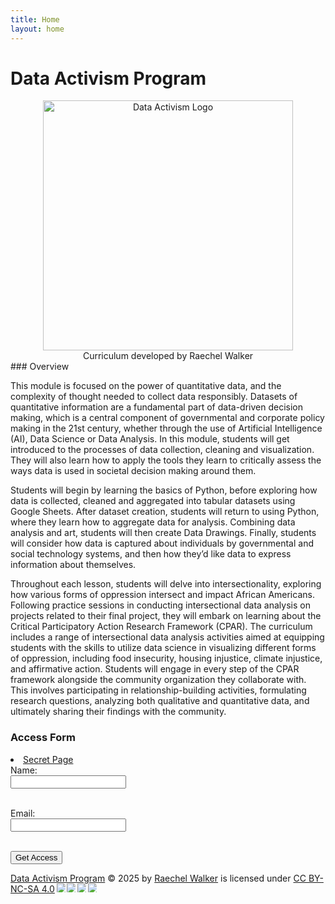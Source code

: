 ```yaml
---
title: Home
layout: home
---
```

# Data Activism Program

<div style="text-align: center;">
<img src="/DataActivismProgram/DataActivismLogo.jpg" alt="Data Activism Logo" width="400" height="400"> <br>
Curriculum developed by Raechel Walker
</div>
### Overview

This module is focused on the power of quantitative data, and the complexity of thought needed to collect data responsibly.  Datasets of quantitative information are a fundamental part of data-driven decision making, which is a central component of governmental and corporate policy making in the 21st century, whether through the use of Artificial Intelligence (AI), Data Science or Data Analysis. In this module, students will get introduced to the processes of data collection, cleaning and visualization. They will also learn how to apply the tools they learn to critically assess the ways data is used in societal decision making around them. 

Students will begin by learning the basics of Python, before exploring how data is collected, cleaned and aggregated into tabular datasets using Google Sheets. After dataset creation, students will return to using Python, where they learn how to aggregate data for analysis. Combining data analysis and art, students will then create Data Drawings. Finally, students will consider how data is captured about individuals by governmental and social technology systems, and then how they’d like data to express information about themselves. 

Throughout each lesson, students will delve into intersectionality, exploring how various forms of oppression intersect and impact African Americans. Following practice sessions in conducting intersectional data analysis on projects related to their final project, they will embark on learning about the Critical Participatory Action Research Framework (CPAR).  The curriculum includes a range of intersectional data analysis activities aimed at equipping students with the skills to utilize data science in visualizing different forms of oppression, including food insecurity, housing injustice, climate injustice, and affirmative action.  Students will engage in every step of the CPAR framework alongside the community organization they collaborate with. This involves participating in relationship-building activities, formulating research questions, analyzing both qualitative and quantitative data, and ultimately sharing their findings with the community.


### Access Form

<li class="hidden-nav-item">
  <a href="/Lesson%201.html" class="nav-list-link">Secret Page</a>
</li>



<form
  id="accessForm"
  action="https://docs.google.com/forms/d/e/1FAIpQLSc8h1jNpDrwbw9Qlzi8mbPX2txyXgIqzJmrWEy550iJlDO4tw/formResponse"
  method="POST"
  target="hidden_iframe"
  onsubmit="handleAccessFormSubmit(event)"
>
  <label for="name">Name:</label><br />
  <input type="text" name="entry.1039838533" id="name" required /><br /><br />

  <label for="email">Email:</label><br />
  <input type="email" name="entry.1885539352" id="email" required /><br /><br />

  <button type="submit">Get Access</button>
</form>

<iframe name="hidden_iframe" style="display:none;"></iframe>

<script>
  function handleAccessFormSubmit(event) {
    event.preventDefault();

    document.getElementById('accessForm').submit();

    localStorage.setItem("formFilled", "true");

    setTimeout(() => {
      window.location.href = "/DataActivismProgram/";
    }, 1000);
  }

</script>




<a href="https://creativecommons.org">Data Activism Program</a> © 2025 by <a href="https://creativecommons.org">Raechel Walker</a> is licensed under <a href="https://creativecommons.org/licenses/by-nc-sa/4.0/">CC BY-NC-SA 4.0</a><img src="https://mirrors.creativecommons.org/presskit/icons/cc.svg" style="max-width: 1em;max-height:1em;margin-left: .2em;"><img src="https://mirrors.creativecommons.org/presskit/icons/by.svg" style="max-width: 1em;max-height:1em;margin-left: .2em;"><img src="https://mirrors.creativecommons.org/presskit/icons/nc.svg" style="max-width: 1em;max-height:1em;margin-left: .2em;"><img src="https://mirrors.creativecommons.org/presskit/icons/sa.svg" style="max-width: 1em;max-height:1em;margin-left: .2em;">
